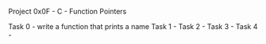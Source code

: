 Project 0x0F - C - Function Pointers

Task 0 - write a function that prints a name
Task 1 - 
Task 2 - 
Task 3 - 
Task 4 - 